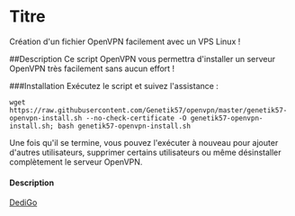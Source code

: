 # Titre
Création d'un fichier OpenVPN facilement avec un VPS Linux !

##Description
Ce script OpenVPN vous permettra d'installer un serveur OpenVPN très facilement sans aucun effort !

###Installation
Exécutez le script et suivez l'assistance :

`wget https://raw.githubusercontent.com/Genetik57/openvpn/master/genetik57-openvpn-install.sh --no-check-certificate -O genetik57-openvpn-install.sh; bash genetik57-openvpn-install.sh`

Une fois qu'il se termine, vous pouvez l'exécuter à nouveau pour ajouter d'autres utilisateurs, supprimer certains utilisateurs ou même désinstaller complètement le serveur OpenVPN.

#### Description
[DediGo](https://dedigo.ch)

